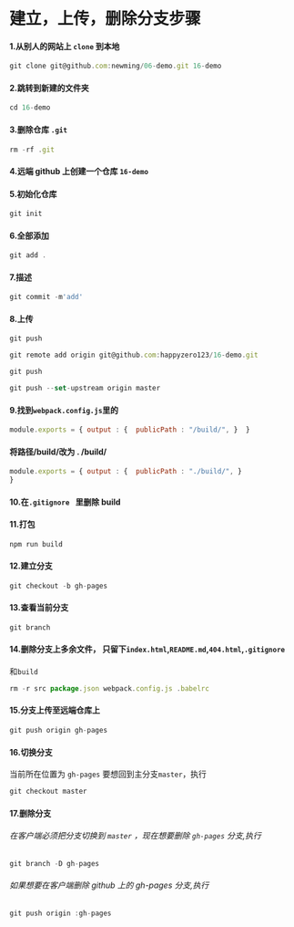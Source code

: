 # 建立，上传，删除分支步骤
#### 1.从别人的网站上 `clone` 到本地
```js
git clone git@github.com:newming/06-demo.git 16-demo
```
#### 2.跳转到新建的文件夹
```js
cd 16-demo
```
#### 3.删除仓库 `.git`
```js
rm -rf .git
```
#### 4.远端 github 上创建一个仓库 `16-demo`
#### 5.初始化仓库
```js
git init
```
#### 6.全部添加
```js
git add .
```
#### 7.描述
```js
git commit -m'add'
```
#### 8.上传
```js
git push
```
```js
git remote add origin git@github.com:happyzero123/16-demo.git
```
```js
git push
```

```js
git push --set-upstream origin master

```
#### 9.找到`webpack.config.js`里的
```js
module.exports = { output : {  publicPath : "/build/", }  }
```
#### 将路径/build/改为 . /build/
```js
module.exports = { output : {  publicPath : "./build/", }
}
```
#### 10.在`.gitignore ` 里删除 build
#### 11.打包
```js
npm run build
```
#### 12.建立分支
```js
git checkout -b gh-pages
```
#### 13.查看当前分支
```js
git branch
```
#### 14.删除分支上多余文件， 只留下`index.html`,`README.md`,`404.html`,`.gitignore`
和`build`
```js
rm -r src package.json webpack.config.js .babelrc
```
#### 15.分支上传至远端仓库上
```js
git push origin gh-pages
```
#### 16.切换分支
当前所在位置为 `gh-pages` 要想回到主分支`master`，执行
```js
git checkout master
```
#### 17.删除分支
###### 在客户端必须把分支切换到 `master` ，现在想要删除  `gh-pages` 分支,执行
```js
git branch -D gh-pages
```
###### 如果想要在客户端删除 github 上的 gh-pages 分支,执行
```js
git push origin :gh-pages
```
